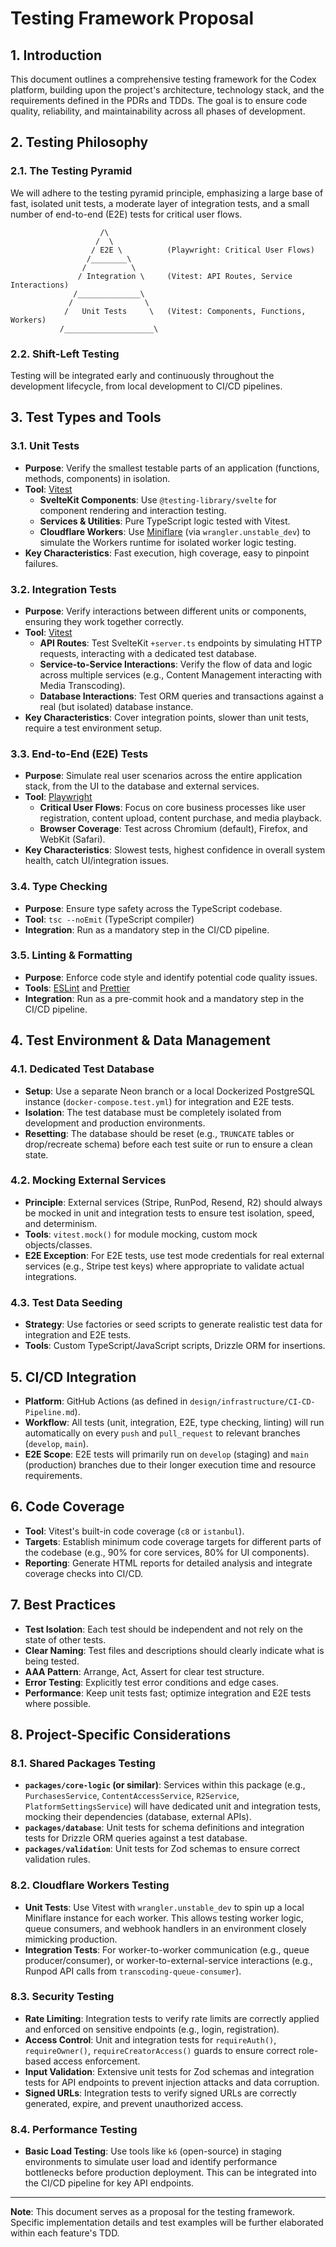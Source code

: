 # Testing Framework Proposal

## 1. Introduction

This document outlines a comprehensive testing framework for the Codex platform, building upon the project's architecture, technology stack, and the requirements defined in the PDRs and TDDs. The goal is to ensure code quality, reliability, and maintainability across all phases of development.

## 2. Testing Philosophy

### 2.1. The Testing Pyramid

We will adhere to the testing pyramid principle, emphasizing a large base of fast, isolated unit tests, a moderate layer of integration tests, and a small number of end-to-end (E2E) tests for critical user flows.

```
                    /\ 
                   /  \ 
                  / E2E \          (Playwright: Critical User Flows)
                 /________\ 
                /          \ 
               / Integration \     (Vitest: API Routes, Service Interactions)
              /______________\ 
             /                \ 
            /   Unit Tests     \   (Vitest: Components, Functions, Workers)
           /____________________\ 
```

### 2.2. Shift-Left Testing

Testing will be integrated early and continuously throughout the development lifecycle, from local development to CI/CD pipelines.

## 3. Test Types and Tools

### 3.1. Unit Tests

*   **Purpose**: Verify the smallest testable parts of an application (functions, methods, components) in isolation.
*   **Tool**: [Vitest](https://vitest.dev/)
    *   **SvelteKit Components**: Use `@testing-library/svelte` for component rendering and interaction testing.
    *   **Services & Utilities**: Pure TypeScript logic tested with Vitest.
    *   **Cloudflare Workers**: Use [Miniflare](https://miniflare.dev/) (via `wrangler.unstable_dev`) to simulate the Workers runtime for isolated worker logic testing.
*   **Key Characteristics**: Fast execution, high coverage, easy to pinpoint failures.

### 3.2. Integration Tests

*   **Purpose**: Verify interactions between different units or components, ensuring they work together correctly.
*   **Tool**: [Vitest](https://vitest.dev/)
    *   **API Routes**: Test SvelteKit `+server.ts` endpoints by simulating HTTP requests, interacting with a dedicated test database.
    *   **Service-to-Service Interactions**: Verify the flow of data and logic across multiple services (e.g., Content Management interacting with Media Transcoding).
    *   **Database Interactions**: Test ORM queries and transactions against a real (but isolated) database instance.
*   **Key Characteristics**: Cover integration points, slower than unit tests, require a test environment setup.

### 3.3. End-to-End (E2E) Tests

*   **Purpose**: Simulate real user scenarios across the entire application stack, from the UI to the database and external services.
*   **Tool**: [Playwright](https://playwright.dev/)
    *   **Critical User Flows**: Focus on core business processes like user registration, content upload, content purchase, and media playback.
    *   **Browser Coverage**: Test across Chromium (default), Firefox, and WebKit (Safari).
*   **Key Characteristics**: Slowest tests, highest confidence in overall system health, catch UI/integration issues.

### 3.4. Type Checking

*   **Purpose**: Ensure type safety across the TypeScript codebase.
*   **Tool**: `tsc --noEmit` (TypeScript compiler)
*   **Integration**: Run as a mandatory step in the CI/CD pipeline.

### 3.5. Linting & Formatting

*   **Purpose**: Enforce code style and identify potential code quality issues.
*   **Tools**: [ESLint](https://eslint.org/) and [Prettier](https://prettier.io/)
*   **Integration**: Run as a pre-commit hook and a mandatory step in the CI/CD pipeline.

## 4. Test Environment & Data Management

### 4.1. Dedicated Test Database

*   **Setup**: Use a separate Neon branch or a local Dockerized PostgreSQL instance (`docker-compose.test.yml`) for integration and E2E tests.
*   **Isolation**: The test database must be completely isolated from development and production environments.
*   **Resetting**: The database should be reset (e.g., `TRUNCATE` tables or drop/recreate schema) before each test suite or run to ensure a clean state.

### 4.2. Mocking External Services

*   **Principle**: External services (Stripe, RunPod, Resend, R2) should always be mocked in unit and integration tests to ensure test isolation, speed, and determinism.
*   **Tools**: `vitest.mock()` for module mocking, custom mock objects/classes.
*   **E2E Exception**: For E2E tests, use test mode credentials for real external services (e.g., Stripe test keys) where appropriate to validate actual integrations.

### 4.3. Test Data Seeding

*   **Strategy**: Use factories or seed scripts to generate realistic test data for integration and E2E tests.
*   **Tools**: Custom TypeScript/JavaScript scripts, Drizzle ORM for insertions.

## 5. CI/CD Integration

*   **Platform**: GitHub Actions (as defined in `design/infrastructure/CI-CD-Pipeline.md`).
*   **Workflow**: All tests (unit, integration, E2E, type checking, linting) will run automatically on every `push` and `pull_request` to relevant branches (`develop`, `main`).
*   **E2E Scope**: E2E tests will primarily run on `develop` (staging) and `main` (production) branches due to their longer execution time and resource requirements.

## 6. Code Coverage

*   **Tool**: Vitest's built-in code coverage (`c8` or `istanbul`).
*   **Targets**: Establish minimum code coverage targets for different parts of the codebase (e.g., 90% for core services, 80% for UI components).
*   **Reporting**: Generate HTML reports for detailed analysis and integrate coverage checks into CI/CD.

## 7. Best Practices

*   **Test Isolation**: Each test should be independent and not rely on the state of other tests.
*   **Clear Naming**: Test files and descriptions should clearly indicate what is being tested.
*   **AAA Pattern**: Arrange, Act, Assert for clear test structure.
*   **Error Testing**: Explicitly test error conditions and edge cases.
*   **Performance**: Keep unit tests fast; optimize integration and E2E tests where possible.

## 8. Project-Specific Considerations

### 8.1. Shared Packages Testing

*   **`packages/core-logic` (or similar)**: Services within this package (e.g., `PurchasesService`, `ContentAccessService`, `R2Service`, `PlatformSettingsService`) will have dedicated unit and integration tests, mocking their dependencies (database, external APIs).
*   **`packages/database`**: Unit tests for schema definitions and integration tests for Drizzle ORM queries against a test database.
*   **`packages/validation`**: Unit tests for Zod schemas to ensure correct validation rules.

### 8.2. Cloudflare Workers Testing

*   **Unit Tests**: Use Vitest with `wrangler.unstable_dev` to spin up a local Miniflare instance for each worker. This allows testing worker logic, queue consumers, and webhook handlers in an environment closely mimicking production.
*   **Integration Tests**: For worker-to-worker communication (e.g., queue producer/consumer), or worker-to-external-service interactions (e.g., Runpod API calls from `transcoding-queue-consumer`).

### 8.3. Security Testing

*   **Rate Limiting**: Integration tests to verify rate limits are correctly applied and enforced on sensitive endpoints (e.g., login, registration).
*   **Access Control**: Unit and integration tests for `requireAuth()`, `requireOwner()`, `requireCreatorAccess()` guards to ensure correct role-based access enforcement.
*   **Input Validation**: Extensive unit tests for Zod schemas and integration tests for API endpoints to prevent injection attacks and data corruption.
*   **Signed URLs**: Integration tests to verify signed URLs are correctly generated, expire, and prevent unauthorized access.

### 8.4. Performance Testing

*   **Basic Load Testing**: Use tools like `k6` (open-source) in staging environments to simulate user load and identify performance bottlenecks before production deployment. This can be integrated into the CI/CD pipeline for key API endpoints.

---

**Note**: This document serves as a proposal for the testing framework. Specific implementation details and test examples will be further elaborated within each feature's TDD.
